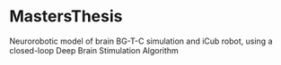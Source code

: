 # MastersThesis
Neurorobotic model of brain BG-T-C simulation and iCub robot, using a closed-loop Deep Brain Stimulation Algorithm
